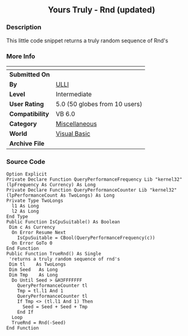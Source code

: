 ﻿<div align="center">

## Yours Truly \- Rnd \(updated\)


</div>

### Description

This little code snippet returns a truly random sequence of Rnd's
 
### More Info
 


<span>             |<span>
---                |---
**Submitted On**   |
**By**             |[ULLI](https://github.com/Planet-Source-Code/PSCIndex/blob/master/ByAuthor/ulli.md)
**Level**          |Intermediate
**User Rating**    |5.0 (50 globes from 10 users)
**Compatibility**  |VB 6\.0
**Category**       |[Miscellaneous](https://github.com/Planet-Source-Code/PSCIndex/blob/master/ByCategory/miscellaneous__1-1.md)
**World**          |[Visual Basic](https://github.com/Planet-Source-Code/PSCIndex/blob/master/ByWorld/visual-basic.md)
**Archive File**   |[](https://github.com/Planet-Source-Code/ulli-yours-truly-rnd-updated__1-58875/archive/master.zip)





### Source Code

```
Option Explicit
Private Declare Function QueryPerformanceFrequency Lib "kernel32" (lpFrequency As Currency) As Long
Private Declare Function QueryPerformanceCounter Lib "kernel32" (lpPerformanceCount As TwoLongs) As Long
Private Type TwoLongs
  l1 As Long
  l2 As Long
End Type
Public Function IsCpuSuitable() As Boolean
 Dim c As Currency
  On Error Resume Next
    IsCpuSuitable = CBool(QueryPerformanceFrequency(c))
  On Error GoTo 0
End Function
Public Function TrueRnd() As Single
 'returns a truly random sequence of rnd's
 Dim tl    As TwoLongs
 Dim Seed   As Long
 Dim Tmp    As Long
  Do Until Seed > &H3FFFFFFF
    QueryPerformanceCounter tl
    Tmp = tl.l1 And 1
    QueryPerformanceCounter tl
    If Tmp <> (tl.l1 And 1) Then
      Seed = Seed + Seed + Tmp
    End If
  Loop
  TrueRnd = Rnd(-Seed)
End Function
```

